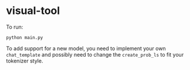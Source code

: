 # visual-tool
To run:
```
python main.py
```

To add support for a new model, you need to implement your own `chat_template` and possibly need to change the `create_prob_ls` to fit your tokenizer style.